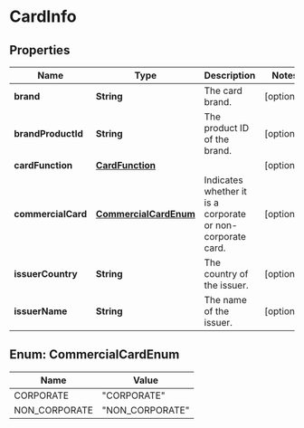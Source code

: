 
# CardInfo

## Properties
Name | Type | Description | Notes
------------ | ------------- | ------------- | -------------
**brand** | **String** | The card brand. |  [optional]
**brandProductId** | **String** | The product ID of the brand. |  [optional]
**cardFunction** | [**CardFunction**](CardFunction.md) |  |  [optional]
**commercialCard** | [**CommercialCardEnum**](#CommercialCardEnum) | Indicates whether it is a corporate or non-corporate card. |  [optional]
**issuerCountry** | **String** | The country of the issuer. |  [optional]
**issuerName** | **String** | The name of the issuer. |  [optional]


<a name="CommercialCardEnum"></a>
## Enum: CommercialCardEnum
Name | Value
---- | -----
CORPORATE | &quot;CORPORATE&quot;
NON_CORPORATE | &quot;NON_CORPORATE&quot;



